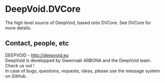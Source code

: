 DeepVoid.DVCore
=============

The high level source of DeepVoid, based onto DVCore.
See DVCore for more details.

Contact, people, etc
--------

DEEPVOID - <http://deepvoid.eu>  
DeepVoid is developped by Gwennaël ARBONA and the DeepVoid team. Check us out !  
In case of bugs, questions, requests, ideas, please use the message system on GitHub.  
